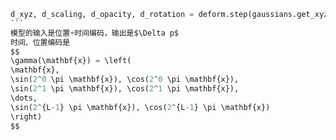 `````python
d_xyz, d_scaling, d_opacity, d_rotation = deform.step(gaussians.get_xyz.detach(),time_input + ast_noise)
```
模型的输入是位置+时间编码，输出是$\Delta p$
时间、位置编码是
$$
\gamma(\mathbf{x}) = \left(
\mathbf{x},
\sin(2^0 \pi \mathbf{x}), \cos(2^0 \pi \mathbf{x}),
\sin(2^1 \pi \mathbf{x}), \cos(2^1 \pi \mathbf{x}),
\dots,
\sin(2^{L-1} \pi \mathbf{x}), \cos(2^{L-1} \pi \mathbf{x})
\right)
$$

